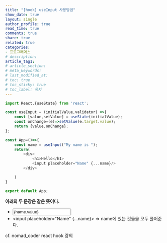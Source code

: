 ```yaml
---
title: "[hook] useInput 사용방법"
show_date: true
layout: single
author_profile: true
read_time: true
comments: true
share: true
related: true
categories: 
- 프로그래머스
# description: 
article_tag1: 
# article_section: 
# meta_keywords: 
# last_modified_at: 
# toc: true
# toc_sticky: true
# toc_label: 목차
---
```


```js
import React,{useState} from 'react';

const useInput = (initialValue,validator) =>{
    const [value,setValue] = useState(initialValue);
    const onChange=(e)=>setValue(e.target.value);
    return {value,onChange};
};

const App=()=>{
    const name = useInput("My name is ");
    return(
        <div>
            <h1>Hello</h1>
            <input placeholder="Name" {...name}/> 
        </div>

    )
}

export default App;
``` 

__아래의 두 문장은 같은 뜻이다.__
- <input placeholder="Name" value={name.value} onChange={name.onChange}> 
- <input placeholder="Name" {...name}> => name에 있는 것들을 모두 풀어준다.

cf. nomad_coder react hook 강의